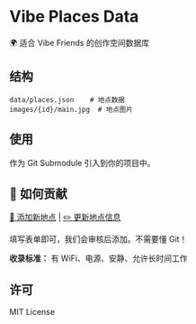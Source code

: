 # Vibe Places Data

🌍 适合 Vibe Friends 的创作空间数据库

## 结构

```
data/places.json    # 地点数据
images/{id}/main.jpg  # 地点图片
```

## 使用

作为 Git Submodule 引入到你的项目中。

## 🤝 如何贡献

[📝 添加新地点](../../issues/new?template=new-place.yml) | [✏️ 更新地点信息](../../issues/new?template=update-place.yml)

填写表单即可，我们会审核后添加。不需要懂 Git！

**收录标准：** 有 WiFi、电源、安静、允许长时间工作

## 许可

MIT License
